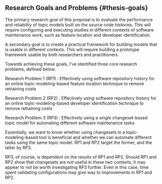 ## Research Goals and Problems {#thesis-goals}

The primary research goal of this proposal is to evaluate the performance and
reliability of topic models built on the source code histories. This will
require configuring and executing studies in different contexts of software
maintenance work, such as feature location and developer identification.

A secondary goal is to create a practical framework for building models that is
usable in different contexts. This will require building a prototype framework
usable by both researchers and practitioners.

Towards achieving these goals, I've identified three core research problems,
defined below.

Research Problem 1 (RP1)
:   Effectively using software repository history for an online
topic-modeling-based feature location technique to remove retraining costs

Research Problem 2 (RP2)
:   Effectively using software repository history for an online
topic-modeling-based developer identification technique to remove retraining
costs

Research Problem 3 (RP3)
:   Effectively using a *single* changeset-based topic model for automating
different software maintenance tasks

Essentially, we want to know whether using changesets in a topic-modeling-based
tool is beneficial and whether we can automate different tasks using the same
topic model. RP1 and RP2 target the former, and the latter by RP3.

RP3, of course, is dependent on the results of RP1 and RP2. Should RP1 and RP2
show that changesets are *not* useful in these two contexts, it may appear to
not be worth investigating RP3 further. Even in this case, time spent
validating configurations may give way to improvements in RP1 and RP2.
